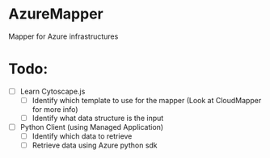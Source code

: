 # AzureMapper
Mapper for Azure infrastructures

# Todo:
- [ ] Learn Cytoscape.js
	- [ ] Identify which template to use for the mapper (Look at CloudMapper for more info)
	- [ ] Identify what data structure is the input
- [ ] Python Client (using Managed Application)
	- [ ] Identify which data to retrieve
	- [ ] Retrieve data using Azure python sdk
